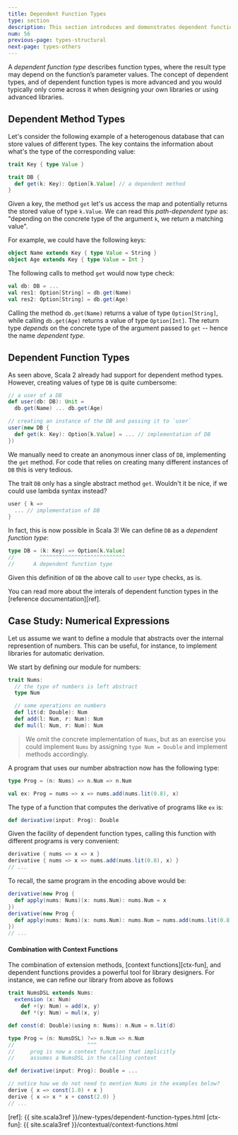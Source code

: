```yaml
---
title: Dependent Function Types
type: section
description: This section introduces and demonstrates dependent function types in Scala 3.
num: 56
previous-page: types-structural
next-page: types-others
---
```


A *dependent function type* describes function types, where the result type may depend on the function’s parameter values.
The concept of dependent types, and of dependent function types is more advanced and you would typically only come across it when designing your own libraries or using advanced libraries.

## Dependent Method Types
Let's consider the following example of a heterogenous database that can store values of different types.
The key contains the information about what's the type of the corresponding value:

```scala
trait Key { type Value }

trait DB {
  def get(k: Key): Option[k.Value] // a dependent method
}
```
Given a key, the method `get` let's us access the map and potentially returns the stored value of type `k.Value`.
We can read this _path-dependent type_ as: "depending on the concrete type of the argument `k`, we return a matching value".

For example, we could have the following keys:
```scala
object Name extends Key { type Value = String }
object Age extends Key { type Value = Int }
```
The following calls to method `get` would now type check:
```scala
val db: DB = ...
val res1: Option[String] = db.get(Name)
val res2: Option[String] = db.get(Age)
```
Calling the method `db.get(Name)` returns a value of type `Option[String]`, while calling `db.get(Age)` returns a value of type `Option[Int]`.
The return type _depends_ on the concrete type of the argument passed to `get` -- hence the name _dependent type_.

## Dependent Function Types
As seen above, Scala 2 already had support for dependent method types.
However, creating values of type `DB` is quite cumbersome:
```scala
// a user of a DB
def user(db: DB): Unit =
  db.get(Name) ... db.get(Age)

// creating an instance of the DB and passing it to `user`
user(new DB {
  def get(k: Key): Option[k.Value] = ... // implementation of DB
})
```
We manually need to create an anonymous inner class of `DB`, implementing the `get` method.
For code that relies on creating many different instances of `DB` this is very tedious.

The trait `DB` only has a single abstract method `get`.
Wouldn't it be nice, if we could use lambda syntax instead?
```scala
user { k =>
  ... // implementation of DB
}
```
In fact, this is now possible in Scala 3! We can define `DB` as a _dependent function type_:
```scala
type DB = (k: Key) => Option[k.Value]
//        ^^^^^^^^^^^^^^^^^^^^^^^^^^^
//      A dependent function type
```
Given this definition of `DB` the above call to `user` type checks, as is.

You can read more about the interals of dependent function types in the [reference documentation][ref].

## Case Study: Numerical Expressions
Let us assume we want to define a module that abstracts over the internal represention of numbers.
This can be useful, for instance, to implement libraries for automatic derivation.

We start by defining our module for numbers:
```scala
trait Nums:
  // the type of numbers is left abstract
  type Num

  // some operations on numbers
  def lit(d: Double): Num
  def add(l: Num, r: Num): Num
  def mul(l: Num, r: Num): Num
```
> We omit the concrete implementation of `Nums`, but as an exercise you could implement `Nums` by assigning `type Num = Double` and implement methods accordingly.

A program that uses our number abstraction now has the following type:

```scala
type Prog = (n: Nums) => n.Num => n.Num

val ex: Prog = nums => x => nums.add(nums.lit(0.8), x)
```
The type of a function that computes the derivative of programs like `ex` is:
```scala
def derivative(input: Prog): Double
```
Given the facility of dependent function types, calling this function with different programs is very convenient:
```scala
derivative { nums => x => x }
derivative { nums => x => nums.add(nums.lit(0.8), x) }
// ...
```

To recall, the same program in the encoding above would be:
```scala
derivative(new Prog {
  def apply(nums: Nums)(x: nums.Num): nums.Num = x
})
derivative(new Prog {
  def apply(nums: Nums)(x: nums.Num): nums.Num = nums.add(nums.lit(0.8), x)
})
// ...
```

#### Combination with Context Functions
The combination of extension methods, [context functions][ctx-fun], and dependent functions provides a powerful tool for library designers.
For instance, we can refine our library from above as follows
```scala
trait NumsDSL extends Nums:
  extension (x: Num)
    def +(y: Num) = add(x, y)
    def *(y: Num) = mul(x, y)

def const(d: Double)(using n: Nums): n.Num = n.lit(d)

type Prog = (n: NumsDSL) ?=> n.Num => n.Num
//                       ^^^
//     prog is now a context function that implicitly
//     assumes a NumsDSL in the calling context

def derivative(input: Prog): Double = ...

// notice how we do not need to mention Nums in the examples below?
derive { x => const(1.0) + x }
derive { x => x * x + const(2.0) }
// ...
```


[ref]: {{ site.scala3ref }}/new-types/dependent-function-types.html
[ctx-fun]: {{ site.scala3ref }}/contextual/context-functions.html
